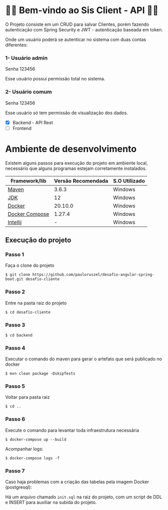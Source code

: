 # :woman_office_worker: Bem-vindo ao Sis Client - API :office_worker:
O Projeto consiste em um CRUD para salvar Clientes, porém fazendo autenticação com Spring Security e JWT - autenticação baseada em token.

Onde um usuário poderá se autenticar no sistema com duas contas diferentes:

### 1- Usuário admin
Senha 123456

Esse usuário possui permissão total no sistema.

### 2- Usuário comum
Senha 123456

Esse usuário só tem permissão de visualização dos dados.


- [X] Backend - API Rest
- [ ] Frontend

# Ambiente de desenvolvimento

Existem alguns passos para execução do projeto em ambiente local, necessário que alguns programas estejam corretamente instalados.

Framework/lib | Versão Recomendada | S.O Utilizado
--- | --- | ---
[Maven](https://maven.apache.org/download.cgi) | 3.6.3 | Windows
[JDK](https://openjdk.java.net/projects/jdk/12/) | 12 | Windows
[Docker](https://docs.docker.com/docker-for-windows/install/) | 20.10.0 | Windows
[Docker Compose](https://docs.docker.com/compose/install/) | 1.27.4 | Windows
[Intellij](https://www.jetbrains.com/pt-br/idea/)| - | Windows


## Execução do projeto

### Passo 1
Faça o clone do projeto
```shell script
$ git clone https://github.com/pauloruszel/desafio-angular-spring-boot.git desafio-cliente
```

### Passo 2
Entre na pasta raiz do projeto

```shell script
$ cd desafio-cliente
```

### Passo 3

```shell script
$ cd backend
```

### Passo 4
Executar o comando do maven para gerar o artefato que será publicado no docker

```shell script
$ mvn clean package -DskipTests
```

### Passo 5
Voltar para pasta raiz

```shell script
$ cd ..
```

### Passo 6
Execute o comando para levantar toda infraestrutura necessária

```shell script
$ docker-compose up --build
```

Acompanhar logs:
```shell script
$ docker-compose logs -f
```

### Passo 7
Caso haja problemas com a criação das tabelas pela imagem Docker (postgresql):

Há um arquivo chamado <code>init.sql</code> na raiz do projeto, com um script de DDL e INSERT para auxiliar na subida do projeto.
